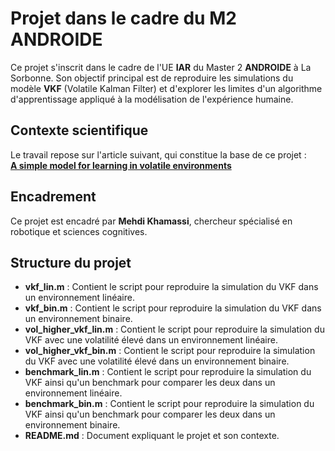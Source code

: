 # Projet dans le cadre du M2 ANDROIDE

Ce projet s'inscrit dans le cadre de l'UE **IAR** du Master 2 **ANDROIDE** à La Sorbonne. Son objectif principal est de reproduire les simulations du modèle **VKF** (Volatile Kalman Filter) et d'explorer les limites d'un algorithme d'apprentissage appliqué à la modélisation de l'expérience humaine.

## Contexte scientifique

Le travail repose sur l'article suivant, qui constitue la base de ce projet :  
[**A simple model for learning in volatile environments**](https://journals.plos.org/ploscompbiol/article/file?id=10.1371/journal.pcbi.1007963&type=printable)  

## Encadrement

Ce projet est encadré par **Mehdi Khamassi**, chercheur spécialisé en robotique et sciences cognitives.

## Structure du projet

- **vkf_lin.m** : Contient le script pour reproduire la simulation du VKF dans un environnement linéaire.
- **vkf_bin.m** : Contient le script pour reproduire la simulation du VKF dans un environnement binaire.
- **vol_higher_vkf_lin.m** :  Contient le script pour reproduire la simulation du VKF avec une volatilité élevé dans un environnement linéaire.
- **vol_higher_vkf_bin.m** :  Contient le script pour reproduire la simulation du VKF avec une volatilité élevé dans un environnement binaire.
- **benchmark_lin.m** :  Contient le script pour reproduire la simulation du VKF ainsi qu'un benchmark pour comparer les deux dans un environnement linéaire.
- **benchmark_bin.m** :  Contient le script pour reproduire la simulation du VKF ainsi qu'un benchmark pour comparer les deux dans un environnement binaire.
- **README.md** : Document expliquant le projet et son contexte.
